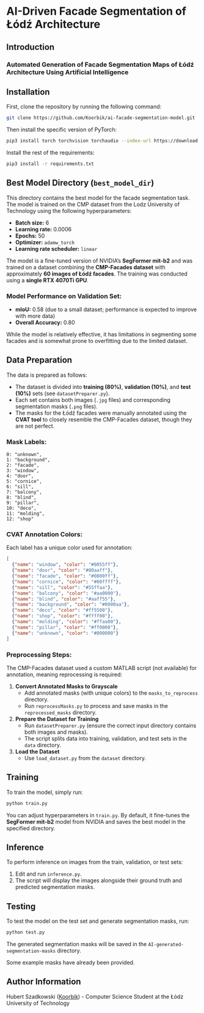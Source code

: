 # AI-Driven Facade Segmentation of Łódź Architecture
## Introduction

### Automated Generation of Facade Segmentation Maps of Łódź Architecture Using Artificial Intelligence

## Installation

First, clone the repository by running the following command:
```bash
git clone https://github.com/Koorbik/ai-facade-segmentation-model.git
```

Then install the specific version of PyTorch:
```bash
pip3 install torch torchvision torchaudio --index-url https://download.pytorch.org/whl/cu118
```

Install the rest of the requirements:
```bash
pip3 install -r requirements.txt
```

## Best Model Directory (`best_model_dir`)
This directory contains the best model for the facade segmentation task. The model is trained on the CMP dataset from the Lodz University of Technology using the following hyperparameters:
- **Batch size:** 6
- **Learning rate:** 0.0006
- **Epochs:** 50
- **Optimizer:** `adamw_torch`
- **Learning rate scheduler:** `linear`

The model is a fine-tuned version of NVIDIA’s **SegFormer mit-b2** and was trained on a dataset combining the **CMP-Facades dataset** with approximately **60 images of Łódź facades**. The training was conducted using a **single RTX 4070Ti GPU**.

### Model Performance on Validation Set:
- **mIoU:** 0.58 (due to a small dataset; performance is expected to improve with more data)
- **Overall Accuracy:** 0.80

While the model is relatively effective, it has limitations in segmenting some facades and is somewhat prone to overfitting due to the limited dataset.

## Data Preparation

The data is prepared as follows:
- The dataset is divided into **training (80%)**, **validation (10%)**, and **test (10%)** sets (see `datasetPreparer.py`).
- Each set contains both images (`.jpg` files) and corresponding segmentation masks (`.png` files).
- The masks for the Łódź facades were manually annotated using the **CVAT tool** to closely resemble the CMP-Facades dataset, though they are not perfect.

### Mask Labels:
```
0: "unknown",
1: "background",
2: "facade",
3: "window",
4: "door",
5: "cornice",
6: "sill",
7: "balcony",
8: "blind",
9: "pillar",
10: "deco",
11: "molding",
12: "shop"
```

### CVAT Annotation Colors:
Each label has a unique color used for annotation:
```json
[
  {"name": "window", "color": "#0055ff"},
  {"name": "door", "color": "#00aaff"},
  {"name": "facade", "color": "#0000ff"},
  {"name": "cornice", "color": "#00ffff"},
  {"name": "sill", "color": "#55ffaa"},
  {"name": "balcony", "color": "#aa0000"},
  {"name": "blind", "color": "#aaff55"},
  {"name": "background", "color": "#0000aa"},
  {"name": "deco", "color": "#ff5500"},
  {"name": "shop", "color": "#ffff00"},
  {"name": "molding", "color": "#ffaa00"},
  {"name": "pillar", "color": "#ff0000"},
  {"name": "unknown", "color": "#000000"}
]
```

### Preprocessing Steps:
The CMP-Facades dataset used a custom MATLAB script (not available) for annotation, meaning reprocessing is required:
1. **Convert Annotated Masks to Grayscale**
   - Add annotated masks (with unique colors) to the `masks_to_reprocess` directory.
   - Run `reprocessMasks.py` to process and save masks in the `reprocessed_masks` directory.
2. **Prepare the Dataset for Training**
   - Run `datasetPreparer.py` (ensure the correct input directory contains both images and masks).
   - The script splits data into training, validation, and test sets in the `data` directory.
3. **Load the Dataset**
   - Use `load_dataset.py` from the `dataset` directory.

## Training

To train the model, simply run:
```bash
python train.py
```
You can adjust hyperparameters in `train.py`. By default, it fine-tunes the **SegFormer mit-b2** model from NVIDIA and saves the best model in the specified directory.

## Inference

To perform inference on images from the train, validation, or test sets:
1. Edit and run `inference.py`.
2. The script will display the images alongside their ground truth and predicted segmentation masks.

## Testing

To test the model on the test set and generate segmentation masks, run:
```bash
python test.py
```
The generated segmentation masks will be saved in the `AI-generated-segmentation-masks` directory.

Some example masks have already been provided.

## Author Information
Hubert Szadkowski ([Koorbik](https://github.com/Koorbik)) - Computer Science Student at the Łódz University of Technology